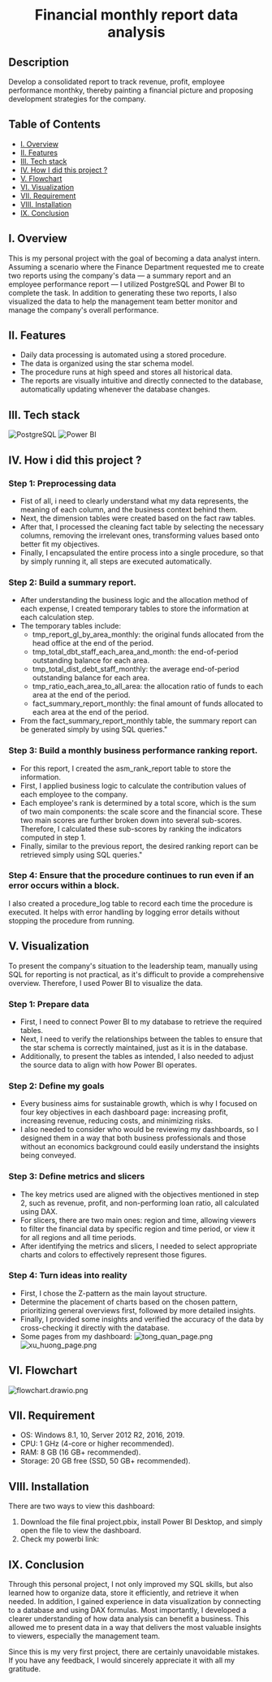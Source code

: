 <h1 align="center">Financial monthly report data analysis</h1>

<h2>Description</h2>
Develop a consolidated report to track revenue, profit, employee performance monthky, thereby painting a financial picture and proposing development strategies for the company. 

## Table of Contents

- [I. Overview](#-overview)
- [II. Features](#-features)
- [III. Tech stack](#-tech-stack)
- [IV. How I did this project ?](#-project-method)
- [V. Flowchart](#-report-types)
- [VI. Visualization](#-visualization)
- [VII. Requirement](#️-requirement)
- [VIII. Installation](#️-installation)
- [IX. Conclusion](#-conclusion)

<h2> I. Overview </h2>
This is my personal project with the goal of becoming a data analyst intern. Assuming a scenario where the Finance Department requested me to create two reports using the company's data — a summary report and an employee performance report — I utilized PostgreSQL and Power BI to complete the task. In addition to generating these two reports, I also visualized the data to help the management team better monitor and manage the company's overall performance.

<h2> II. Features</h2>

- Daily data processing is automated using a stored procedure.
- The data is organized using the star schema model.
- The procedure runs at high speed and stores all historical data.
- The reports are visually intuitive and directly connected to the database, automatically updating whenever the database changes.

<h2> III. Tech stack </h2>

![PostgreSQL](https://img.shields.io/badge/POSTGRESQL-4169E1?style=for-the-badge&logo=postgresql&logoColor=white)
![Power BI](https://img.shields.io/badge/POWER%20BI-F2C811?style=for-the-badge&logo=powerbi&logoColor=black)

  
<h2> IV. How i did this project ? </h2>

<h3> Step 1: Preprocessing data </h3>

- Fist of all, i need to clearly understand what my data represents, the meaning of each column, and the business context behind them.
- Next, the dimension tables were created based on the fact raw tables.
- After that, I processed the cleaning fact table by selecting the necessary columns, removing the irrelevant ones, transforming values based onto better fit my objectives.
- Finally, I encapsulated the entire process into a single procedure, so that by simply running it, all steps are executed automatically.

<h3> Step 2: Build a summary report.</h3>

- After understanding the business logic and the allocation method of each expense, I created temporary tables to store the information at each calculation step.
- The temporary tables include:
  - tmp_report_gl_by_area_monthly: the original funds allocated from the head office at the end of the period.
  - tmp_total_dbt_staff_each_area_and_month: the end-of-period outstanding balance for each area.
  - tmp_total_dist_debt_staff_monthly: the average end-of-period outstanding balance for each area.
  - tmp_ratio_each_area_to_all_area: the allocation ratio of funds to each area at the end of the period.
  - fact_summary_report_monthly: the final amount of funds allocated to each area at the end of the period.
- From the fact_summary_report_monthly table, the summary report can be generated simply by using SQL queries."

<h3> Step 3: Build a monthly business performance ranking report.</h3>

- For this report, I created the asm_rank_report table to store the information.
- First, I applied business logic to calculate the contribution values of each employee to the company.
- Each employee's rank is determined by a total score, which is the sum of two main components: the scale score and the financial score. These two main scores are further broken down into several sub-scores. Therefore, I calculated these sub-scores by ranking the indicators computed in step 1.
- Finally, similar to the previous report, the desired ranking report can be retrieved simply using SQL queries."

<h3> Step 4: Ensure that the procedure continues to run even if an error occurs within a block.</h3>

I also created a procedure_log table to record each time the procedure is executed. It helps with error handling by logging error details without stopping the procedure from running.

<h2> V. Visualization </h2>

To present the company's situation to the leadership team, manually using SQL for reporting is not practical, as it's difficult to provide a comprehensive overview. Therefore, I used Power BI to visualize the data.

<h3> Step 1: Prepare data </h3>

- First, I need to connect Power BI to my database to retrieve the required tables.
- Next, I need to verify the relationships between the tables to ensure that the star schema is correctly maintained, just as it is in the database.
- Additionally, to present the tables as intended, I also needed to adjust the source data to align with how Power BI operates.

<h3> Step 2: Define my goals </h3>

- Every business aims for sustainable growth, which is why I focused on four key objectives in each dashboard page: increasing profit, increasing revenue, reducing costs, and minimizing risks.
- I also needed to consider who would be reviewing my dashboards, so I designed them in a way that both business professionals and those without an economics background could easily understand the insights being conveyed.

<h3> Step 3: Define metrics and slicers </h3>

- The key metrics used are aligned with the objectives mentioned in step 2, such as revenue, profit, and non-performing loan ratio, all calculated using DAX.
- For slicers, there are two main ones: region and time, allowing viewers to filter the financial data by specific region and time period, or view it for all regions and all time periods.
- After identifying the metrics and slicers, I needed to select appropriate charts and colors to effectively represent those figures.

<h3> Step 4: Turn ideas into reality </h3>

- First, I chose the Z-pattern as the main layout structure.
- Determine the placement of charts based on the chosen pattern, prioritizing general overviews first, followed by more detailed insights.
- Finally, I provided some insights and verified the accuracy of the data by cross-checking it directly with the database.
- Some pages from my dashboard:
![tong_quan_page.png](https://github.com/Vietzzzz/Financial-report-data-analysis/blob/main/image/tong_quan_page.png)
![xu_huong_page.png](https://github.com/Vietzzzz/Financial-report-data-analysis/blob/main/image/xu_huong_page.png)

<h2> VI. Flowchart</h2>

![flowchart.drawio.png](https://github.com/Vietzzzz/Financial-report-data-analysis/blob/main/flowchart.drawio.png)

<h2> VII. Requirement </h2>

- OS: Windows 8.1, 10, Server 2012 R2, 2016, 2019.
- CPU: 1 GHz (4-core or higher recommended).
- RAM: 8 GB (16 GB+ recommended).
- Storage: 20 GB free (SSD, 50 GB+ recommended).

<h2> VIII. Installation</h2>

There are two ways to view this dashboard:

1. Download the file final project.pbix, install Power BI Desktop, and simply open the file to view the dashboard.
2. Check my powerbi link:

<h2> IX. Conclusion </h2>

Through this personal project, I not only improved my SQL skills, but also learned how to organize data, store it efficiently, and retrieve it when needed. In addition, I gained experience in data visualization by connecting to a database and using DAX formulas. Most importantly, I developed a clearer understanding of how data analysis can benefit a business. This allowed me to present data in a way that delivers the most valuable insights to viewers, especially the management team.

Since this is my very first project, there are certainly unavoidable mistakes. If you have any feedback, I would sincerely appreciate it with all my gratitude.



